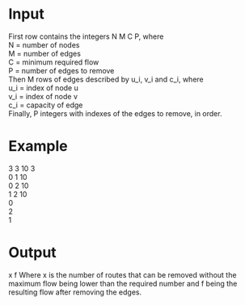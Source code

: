 # Input
First row contains the integers N M C P, where  
N = number of nodes  
M = number of edges  
C = minimum required flow  
P = number of edges to remove  
Then M rows of edges described by u_i, v_i and c_i, where  
u_i = index of node u  
v_i = index of node v  
c_i = capacity of edge  
Finally, P integers with indexes of the edges to remove, in order.  

# Example
3 3 10 3  
0 1 10  
0 2 10  
1 2 10  
0  
2  
1  

# Output
x f
Where x is the number of routes that can be removed without the maximum flow being lower than the required number and f being the resulting flow after removing the edges.